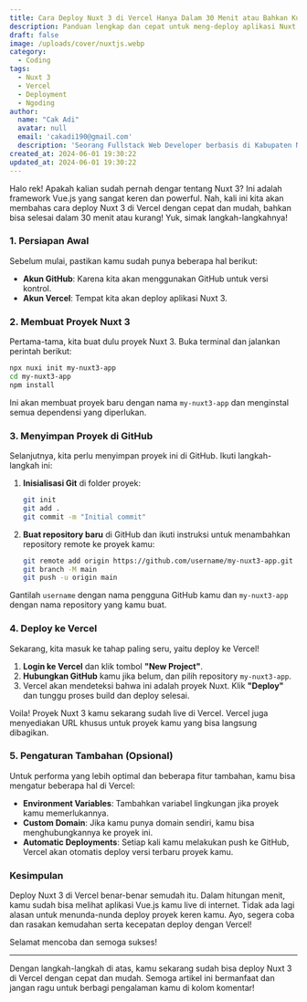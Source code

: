 ```yaml
---
title: Cara Deploy Nuxt 3 di Vercel Hanya Dalam 30 Menit atau Bahkan Kurang
description: Panduan lengkap dan cepat untuk meng-deploy aplikasi Nuxt 3 di Vercel dalam waktu kurang dari 30 menit. Artikel ini membahas langkah-langkah dari pembuatan proyek, penyimpanan di GitHub, hingga proses deploy di Vercel dengan bahasa yang mudah dipahami.
draft: false
image: /uploads/cover/nuxtjs.webp
category:
  - Coding
tags:
  - Nuxt 3
  - Vercel
  - Deployment
  - Ngoding
author:
  name: "Cak Adi"
  avatar: null
  email: 'cakadi190@gmail.com'
  description: 'Seorang Fullstack Web Developer berbasis di Kabupaten Ngawi, dengan passion mendalam dalam desain dan teknologi. Kini, ia juga tengah mengeksplorasi ketertarikannya yang baru terhadap geografi, memperluas cakrawalanya dalam dunia yang penuh inspirasi dan inovasi.'
created_at: 2024-06-01 19:30:22
updated_at: 2024-06-01 19:30:22
---
```


Halo rek! Apakah kalian sudah pernah dengar tentang Nuxt 3? Ini adalah framework Vue.js yang sangat keren dan powerful. Nah, kali ini kita akan membahas cara deploy Nuxt 3 di Vercel dengan cepat dan mudah, bahkan bisa selesai dalam 30 menit atau kurang! Yuk, simak langkah-langkahnya!

### 1. Persiapan Awal

Sebelum mulai, pastikan kamu sudah punya beberapa hal berikut:

- **Akun GitHub**: Karena kita akan menggunakan GitHub untuk versi kontrol.
- **Akun Vercel**: Tempat kita akan deploy aplikasi Nuxt 3.

### 2. Membuat Proyek Nuxt 3

Pertama-tama, kita buat dulu proyek Nuxt 3. Buka terminal dan jalankan perintah berikut:

```bash
npx nuxi init my-nuxt3-app
cd my-nuxt3-app
npm install
```

Ini akan membuat proyek baru dengan nama `my-nuxt3-app` dan menginstal semua dependensi yang diperlukan.

### 3. Menyimpan Proyek di GitHub

Selanjutnya, kita perlu menyimpan proyek ini di GitHub. Ikuti langkah-langkah ini:

1. **Inisialisasi Git** di folder proyek:
    ```bash
    git init
    git add .
    git commit -m "Initial commit"
    ```

2. **Buat repository baru** di GitHub dan ikuti instruksi untuk menambahkan repository remote ke proyek kamu:
    ```bash
    git remote add origin https://github.com/username/my-nuxt3-app.git
    git branch -M main
    git push -u origin main
    ```

Gantilah `username` dengan nama pengguna GitHub kamu dan `my-nuxt3-app` dengan nama repository yang kamu buat.

### 4. Deploy ke Vercel

Sekarang, kita masuk ke tahap paling seru, yaitu deploy ke Vercel!

1. **Login ke Vercel** dan klik tombol **"New Project"**.
2. **Hubungkan GitHub** kamu jika belum, dan pilih repository `my-nuxt3-app`.
3. Vercel akan mendeteksi bahwa ini adalah proyek Nuxt. Klik **"Deploy"** dan tunggu proses build dan deploy selesai.

Voila! Proyek Nuxt 3 kamu sekarang sudah live di Vercel. Vercel juga menyediakan URL khusus untuk proyek kamu yang bisa langsung dibagikan.

### 5. Pengaturan Tambahan (Opsional)

Untuk performa yang lebih optimal dan beberapa fitur tambahan, kamu bisa mengatur beberapa hal di Vercel:

- **Environment Variables**: Tambahkan variabel lingkungan jika proyek kamu memerlukannya.
- **Custom Domain**: Jika kamu punya domain sendiri, kamu bisa menghubungkannya ke proyek ini.
- **Automatic Deployments**: Setiap kali kamu melakukan push ke GitHub, Vercel akan otomatis deploy versi terbaru proyek kamu.

### Kesimpulan

Deploy Nuxt 3 di Vercel benar-benar semudah itu. Dalam hitungan menit, kamu sudah bisa melihat aplikasi Vue.js kamu live di internet. Tidak ada lagi alasan untuk menunda-nunda deploy proyek keren kamu. Ayo, segera coba dan rasakan kemudahan serta kecepatan deploy dengan Vercel!

Selamat mencoba dan semoga sukses!

---

Dengan langkah-langkah di atas, kamu sekarang sudah bisa deploy Nuxt 3 di Vercel dengan cepat dan mudah. Semoga artikel ini bermanfaat dan jangan ragu untuk berbagi pengalaman kamu di kolom komentar!